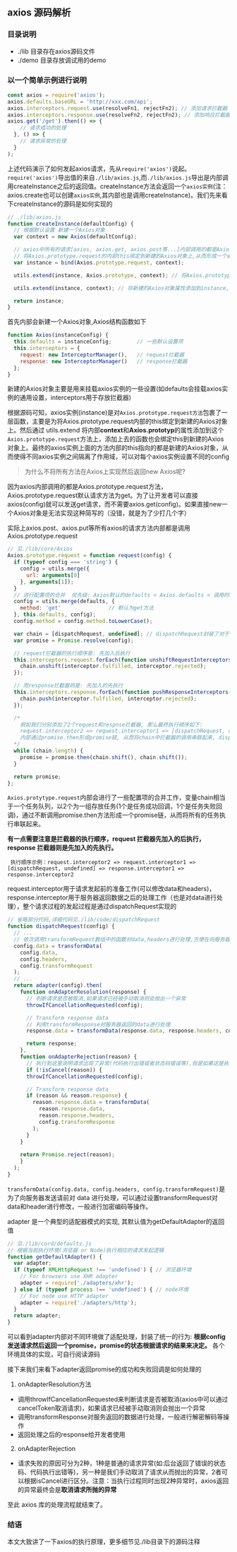 ## axios 源码解析

### 目录说明

- ./lib 目录存在axios源码文件
- ./demo 目录存放调试用的demo

### 以一个简单示例进行说明

```js
const axios = require('axios');
axios.defaults.baseURL = 'http://xxx.com/api';
axios.interceptors.request.use(resolveFn1, rejectFn2); // 添加请求拦截器
axios.interceptors.response.use(resolveFn2, rejectFn2); // 添加响应拦截器
axios.get('/get').then(() => {
    // 请求成功的处理
  }, () => {
    // 请求异常的处理
  }
);
```

上述代码演示了如何发起axios请求，先从`require('axios')`说起。 `require('axios')`导出值的来自`./lib/axios.js`,而`./lib/axios.js`导出是内部调用createInstance之后的返回值。createInstance方法会返回一个`axios实例`(注：axios.create也可以创建`axios实例`,其内部也是调用createInstance)。我们先来看下createInstance的源码是如何实现的

```js
// ./lib/axios.js
function createInstance(defaultConfig) {
  // 根据默认设置 新建一个Axios对象
  var context = new Axios(defaultConfig);

  // axios中所有的请求[axios, axios.get, axios.post等...]内部调用的都是Axios.prototype.request,见[./code/Axios.js]
  // 将Axios.prototype.request的内部this绑定到新建的Axios对象上,从而形成一个axios实例
  var instance = bind(Axios.prototype.request, context);

  utils.extend(instance, Axios.prototype, context); // 将Axios.prototype属性添加到instance上,如果属性为函数则绑定this为context后再添加

  utils.extend(instance, context); // 将新建的Axios对象属性添加到instance,同上

  return instance;
}
```

首先内部会新建一个Axios对象,Axios结构函数如下
```js
function Axios(instanceConfig) {
  this.defaults = instanceConfig;        // 一些默认设置项
  this.interceptors = {
    request: new InterceptorManager(),   // request拦截器
    response: new InterceptorManager()   // response拦截器
  };
}
```
新建的Axios对象主要是用来挂载axios实例的一些设置(如defaults会挂载axios实例的通用设置，interceptors用于存放拦截器)

根据源码可知，axios实例(instance)是对`Axios.prototype.request方法`包裹了一层函数，主要是为将Axios.prototype.request内部的this绑定到新建的Axios对象上。然后通过 utils.extend 将内部**context**和**Axios.prototyp**的属性添加到这个`Axios.prototype.request`方法上，添加上去的函数也会绑定this到新建的Axios对象上。最终的axios实例上面的方法内部的this指向的都是新建的Axios对象，从而使得不同axios实例之间隔离了作用域，可以对每个axios实例设置不同的config

>为什么不将所有方法在Axios上实现然后返回new Axios呢? 

因为axios内部调用的都是Axios.prototype.request方法，Axios.prototype.request默认请求方法为get。为了让开发者可以直接axios(config)就可以发送get请求，而不需要axios.get(config)。如果直接new一个Axios对象是无法实现这种简写的（没错，就是为了少打几个字）

实际上axios.post、axios.put等所有axios的请求方法内部都是调用Axios.prototype.request
```js
// 见./lib/core/Axios
Axios.prototype.request = function request(config) {
  if (typeof config === 'string') {
    config = utils.merge({
      url: arguments[0]
    }, arguments[1]);
  }
  // 进行配置项的合并  优先级: Axios默认的defaults < Axios.defaults < 调用时axios请求方法时传入的config
  config = utils.merge(defaults, {
    method: 'get'               // 默认为get方法
  }, this.defaults, config);
  config.method = config.method.toLowerCase();

  var chain = [dispatchRequest, undefined]; // dispatchRequest封装了对于发起ajax的逻辑处理
  var promise = Promise.resolve(config);

  // request拦截器的执行顺序是: 先加入后执行
  this.interceptors.request.forEach(function unshiftRequestInterceptors(interceptor) {
    chain.unshift(interceptor.fulfilled, interceptor.rejected);
  });

  // 而response拦截器则是: 先加入的先执行
  this.interceptors.response.forEach(function pushResponseInterceptors(interceptor) {
    chain.push(interceptor.fulfilled, interceptor.rejected);
  });

  /*
    假如我们分别添加了2个request和respnse拦截器, 那么最终执行顺序如下:
    request.interceptor2 => request.interceptor1 => [dispatchRequest, undefined] => response.interceptor1 => response.interceptor2
    内部通过promise.then形成promise链, 从而将chain中拦截器的调用串联起来, dispatchRequest是对于ajax请求发起的封装实现,也会返回一个Promise对象
  */
  while (chain.length) {
    promise = promise.then(chain.shift(), chain.shift());
  }

  return promise;
};
```

`Axios.protytype.request`内部会进行了一些配置项的合并工作，变量chain相当于一个任务队列，以2个为一组存放任务(1个是任务成功回调，1个是任务失败回调)，通过不断调用promise.then方法形成一个promise链，从而将所有的任务执行串联起来。

**有一点需要注意是拦截器的执行顺序，request 拦截器先加入的后执行，response 拦截器则是先加入的先执行。**


```
 执行顺序示例：request.interceptor2 => request.interceptor1 => [dispatchRequest, undefined] => response.interceptor1 => response.interceptor2
```
request.interceptor用于请求发起前的准备工作(可以修改data和headers)，response.interceptor用于服务器返回数据之后的处理工作（也是对data进行处理），整个请求过程的发起过程是通过dispatchRequest实现的

```js
// 省略部分代码,详细代码见./lib/code/dispatchRequest
function dispatchRequest(config) {
  // ...
  // 依次调用transformRequest数组中的函数对data,headers进行处理,方便在向服务器发送请求之前对data和headers进行修改(例如对data进行编码加密等)
  config.data = transformData(
    config.data,
    config.headers,
    config.transformRequest
  );
  // ...
  return adapter(config).then(
    function onAdapterResolution(response) {
      // 判断请求是否被取消,如果请求已经被手动取消则会抛出一个异常
      throwIfCancellationRequested(config);

      // Transform response data
      // 利用transformResponse对服务器返回的data进行处理
      response.data = transformData(response.data, response.headers, config.transformResponse);

      return response;
    },
    function onAdapterRejection(reason) {
      // 执行到这里说明请求出现了异常(代码执行出错或者状态码错误等),但是如果这是执行取消请求操作,那么最终的异常信息还是取消请求所抛出的异常,这样是为了当开发者手动取消请求时,可以对所有取消请求进行统一的后续处理
      if (!isCancel(reason)) {
      throwIfCancellationRequested(config);  

      // Transform response data
      if (reason && reason.response) {
        reason.response.data = transformData(
          reason.response.data,
          reason.response.headers,
          config.transformResponse
        );
      }
    }
    
    return Promise.reject(reason);
    }
  );
}
```

`transformData(config.data, config.headers, config.transformRequest)`是为了向服务器发送请前对 data 进行处理，可以通过设置transformRequest对data和header进行修改，一般进行加密编码等操作。

adapter 是一个典型的适配器模式的实现, 其默认值为getDefaultAdapter的返回值
```js
// 见./lib/cord/defaults.js
// 根据当前执行环境(浏览器 or Node)执行相应的请求发起逻辑
function getDefaultAdapter() {
  var adapter;
  if (typeof XMLHttpRequest !== 'undefined') { // 浏览器环境
    // For browsers use XHR adapter
    adapter = require('./adapters/xhr');
  } else if (typeof process !== 'undefined') { // node环境
    // For node use HTTP adapter
    adapter = require('./adapters/http');
  }
  return adapter;
}
```
可以看到adapter内部对不同环境做了适配处理，封装了统一的行为: **根据config发送请求然后返回一个promise，promise的状态根据请求的结果来决定。** 各个环境具体的实现，可自行阅读源码

接下来我们来看下adapter返回promise的成功和失败回调是如何处理的
1. onAdapterResolution方法
  * 调用throwIfCancellationRequested来判断请求是否被取消(axios中可以通过cancelToken取消请求)，如果请求已经被手动取消则会抛出一个异常
  * 调用transformResponse对服务返回的数据进行处理，一般进行解密解码等操作
  * 返回处理之后的response给开发者使用
2. onAdapterRejection
  * 请求失败的原因可分为2种，1种是普通的请求异常(如:后台返回了错误的状态码、代码执行出错等)，另一种是我们手动取消了请求从而抛出的异常，2者可以根据isCancel进行区分。注意：当执行过程同时出现2种异常时，axios返回的异常最终会是**取消请求所抛的异常** 

至此 axios 库的处理流程就结束了。


### 结语

本文大致讲了一下axios的执行原理，更多细节见./lib目录下的源码注释

